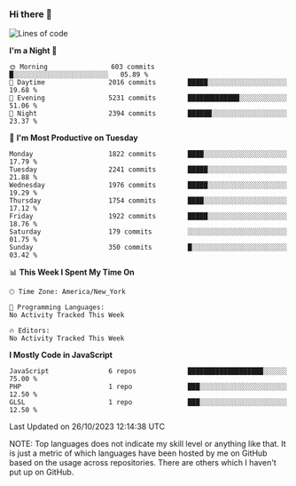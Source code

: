 ### Hi there 👋

<!--
**LynxJinxxy/LynxJinxxy** is a ✨ _special_ ✨ repository because its `README.md` (this file) appears on your GitHub profile.

Here are some ideas to get you started:

- 🔭 I’m currently working on ...
- 🌱 I’m currently learning ...
- 👯 I’m looking to collaborate on ...
- 🤔 I’m looking for help with ...
- 💬 Ask me about ...
- 📫 How to reach me: ...
- 😄 Pronouns: ...
- ⚡ Fun fact: ...
-->

<!--START_SECTION:waka-->
![Lines of code](https://img.shields.io/badge/From%20Hello%20World%20I%27ve%20Written-22.4%20million%20lines%20of%20code-blue)

**I'm a Night 🦉** 

```text
🌞 Morning                603 commits         █░░░░░░░░░░░░░░░░░░░░░░░░   05.89 % 
🌆 Daytime                2016 commits        █████░░░░░░░░░░░░░░░░░░░░   19.68 % 
🌃 Evening                5231 commits        █████████████░░░░░░░░░░░░   51.06 % 
🌙 Night                  2394 commits        ██████░░░░░░░░░░░░░░░░░░░   23.37 % 
```
📅 **I'm Most Productive on Tuesday** 

```text
Monday                   1822 commits        ████░░░░░░░░░░░░░░░░░░░░░   17.79 % 
Tuesday                  2241 commits        █████░░░░░░░░░░░░░░░░░░░░   21.88 % 
Wednesday                1976 commits        █████░░░░░░░░░░░░░░░░░░░░   19.29 % 
Thursday                 1754 commits        ████░░░░░░░░░░░░░░░░░░░░░   17.12 % 
Friday                   1922 commits        █████░░░░░░░░░░░░░░░░░░░░   18.76 % 
Saturday                 179 commits         ░░░░░░░░░░░░░░░░░░░░░░░░░   01.75 % 
Sunday                   350 commits         █░░░░░░░░░░░░░░░░░░░░░░░░   03.42 % 
```


📊 **This Week I Spent My Time On** 

```text
🕑︎ Time Zone: America/New_York

💬 Programming Languages: 
No Activity Tracked This Week

🔥 Editors: 
No Activity Tracked This Week
```

**I Mostly Code in JavaScript** 

```text
JavaScript               6 repos             ███████████████████░░░░░░   75.00 % 
PHP                      1 repo              ███░░░░░░░░░░░░░░░░░░░░░░   12.50 % 
GLSL                     1 repo              ███░░░░░░░░░░░░░░░░░░░░░░   12.50 % 
```




 Last Updated on 26/10/2023 12:14:38 UTC
<!--END_SECTION:waka-->
NOTE: Top languages does not indicate my skill level or anything like that. It is just a metric of which languages have been hosted by me on GitHub based on the usage across repositories. There are others which I haven't put up on GitHub.
